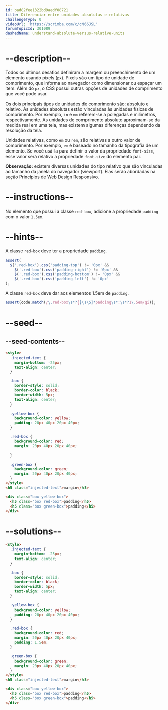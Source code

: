 ```yaml
---
id: bad82fee1322bd9aedf08721
title: Diferenciar entre unidades absolutas e relativas
challengeType: 0
videoUrl: 'https://scrimba.com/c/cN66JSL'
forumTopicId: 301089
dashedName: understand-absolute-versus-relative-units
---
```


# --description--

Todos os últimos desafios definiram a margem ou preenchimento de um elemento usando pixels (`px`). Pixels são um tipo de unidade de comprimento, que informa ao navegador como dimensionar ou espaçar um item. Além do `px`, o CSS possui outras opções de unidades de comprimento que você pode usar.

Os dois principais tipos de unidades de comprimento são: absoluto e relativo. As unidades absolutas estão vinculadas às unidades físicas de comprimento. Por exemplo, `in` e `mm` referem-se a polegadas e milímetros, respectivamente. As unidades de comprimento absoluto aproximam-se da medida real em uma tela, mas existem algumas diferenças dependendo da resolução da tela.

Unidades relativas, como `em` ou `rem`, são relativas a outro valor de comprimento. Por exemplo, `em` é baseado no tamanho da tipografia de um elemento. Se você usá-la para definir o valor da propriedade `font-size`, esse valor será relativo a propriedade `font-size` do elemento pai.

**Observação:** existem diversas unidades do tipo relativo que são vinculadas ao tamanho da janela do navegador (viewport). Elas serão abordadas na seção Princípios de Web Design Responsivo.

# --instructions--

No elemento que possui a classe `red-box`, adicione a propriedade `padding` com o valor `1.5em`.

# --hints--

A classe `red-box` deve ter a propriedade `padding`.

```js
assert(
  $('.red-box').css('padding-top') != '0px' &&
    $('.red-box').css('padding-right') != '0px' &&
    $('.red-box').css('padding-bottom') != '0px' &&
    $('.red-box').css('padding-left') != '0px'
);
```

A classe `red-box` deve dar aos elementos 1.5em de `padding`.

```js
assert(code.match(/\.red-box\s*?{[\s\S]*padding\s*:\s*?1\.5em/gi));
```

# --seed--

## --seed-contents--

```html
<style>
  .injected-text {
    margin-bottom: -25px;
    text-align: center;
  }

  .box {
    border-style: solid;
    border-color: black;
    border-width: 5px;
    text-align: center;
  }

  .yellow-box {
    background-color: yellow;
    padding: 20px 40px 20px 40px;
  }

  .red-box {
    background-color: red;
    margin: 20px 40px 20px 40px;

  }

  .green-box {
    background-color: green;
    margin: 20px 40px 20px 40px;
  }
</style>
<h5 class="injected-text">margin</h5>

<div class="box yellow-box">
  <h5 class="box red-box">padding</h5>
  <h5 class="box green-box">padding</h5>
</div>
```

# --solutions--

```html
<style>
  .injected-text {
    margin-bottom: -25px;
    text-align: center;
  }

  .box {
    border-style: solid;
    border-color: black;
    border-width: 5px;
    text-align: center;
  }

  .yellow-box {
    background-color: yellow;
    padding: 20px 40px 20px 40px;
  }

  .red-box {
    background-color: red;
    margin: 20px 40px 20px 40px;
    padding: 1.5em;
  }

  .green-box {
    background-color: green;
    margin: 20px 40px 20px 40px;
  }
</style>
<h5 class="injected-text">margin</h5>

<div class="box yellow-box">
  <h5 class="box red-box">padding</h5>
  <h5 class="box green-box">padding</h5>
</div>
```
